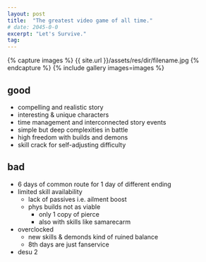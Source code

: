 ```yaml
---
layout: post
title:  "The greatest video game of all time."
# date: 2045-0-0
excerpt: "Let's Survive."
tag:
---
```


{% capture images %}
    {{ site.url }}/assets/res/dir/filename.jpg
{% endcapture %}
{% include gallery images=images %}

## good
* compelling and realistic story
* interesting & unique characters
* time management and interconnected story events
* simple but deep complexities in battle
* high freedom with builds and demons
* skill crack for self-adjusting difficulty

## bad
* 6 days of common route for 1 day of different ending
* limited skill availability
    * lack of passives i.e. ailment boost
    * phys builds not as viable
        * only 1 copy of pierce
        * also with skills like samarecarm
* overclocked
    * new skills & demonds kind of ruined balance
    * 8th days are just fanservice
* desu 2
